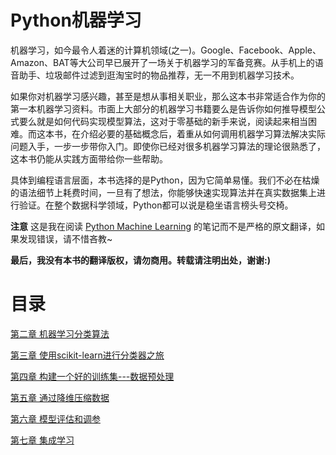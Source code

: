 # Python机器学习

机器学习，如今最令人着迷的计算机领域(之一)。Google、Facebook、Apple、Amazon、BAT等大公司早已展开了一场关于机器学习的军备竞赛。从手机上的语音助手、垃圾邮件过滤到逛淘宝时的物品推荐，无一不用到机器学习技术。

如果你对机器学习感兴趣，甚至是想从事相关职业，那么这本书非常适合作为你的第一本机器学习资料。市面上大部分的机器学习书籍要么是告诉你如何推导模型公式要么就是如何代码实现模型算法，这对于零基础的新手来说，阅读起来相当困难。而这本书，在介绍必要的基础概念后，着重从如何调用机器学习算法解决实际问题入手，一步一步带你入门。即使你已经对很多机器学习算法的理论很熟悉了，这本书仍能从实践方面带给你一些帮助。

具体到编程语言层面，本书选择的是Python，因为它简单易懂。我们不必在枯燥的语法细节上耗费时间，一旦有了想法，你能够快速实现算法并在真实数据集上进行验证。在整个数据科学领域，Python都可以说是稳坐语言榜头号交椅。

**注意** 这是我在阅读 [Python Machine Learning](https://www.amazon.com/Python-Machine-Learning-Sebastian-Raschka/dp/1783555130) 的笔记而不是严格的原文翻译，如果发现错误，请不惜吝教~


**最后，我没有本书的翻译版权，请勿商用。转载请注明出处，谢谢:\)**

# 目录


[第二章 机器学习分类算法](https://github.com/basicv8vc/Python-Machine-Learning-zh/blob/master/%E7%AC%AC%E4%BA%8C%E7%AB%A0/%E6%9C%BA%E5%99%A8%E5%AD%A6%E4%B9%A0%E5%88%86%E7%B1%BB%E7%AE%97%E6%B3%95.ipynb)

[第三章 使用scikit-learn进行分类器之旅](https://github.com/basicv8vc/Python-Machine-Learning-zh/blob/master/%E7%AC%AC%E4%B8%89%E7%AB%A0/%E4%BD%BF%E7%94%A8Scikit-learn%E8%BF%9B%E8%A1%8C%E5%88%86%E7%B1%BB%E5%99%A8%E4%B9%8B%E6%97%85.ipynb)

[第四章 构建一个好的训练集---数据预处理](https://github.com/basicv8vc/Python-Machine-Learning-zh/blob/master/%E7%AC%AC%E5%9B%9B%E7%AB%A0/%E6%9E%84%E5%BB%BA%E4%B8%80%E4%B8%AA%E5%A5%BD%E7%9A%84%E8%AE%AD%E7%BB%83%E9%9B%86---%E6%95%B0%E6%8D%AE%E9%A2%84%E5%A4%84%E7%90%86.ipynb)

[第五章 通过降维压缩数据](https://github.com/basicv8vc/Python-Machine-Learning-zh/blob/master/%E7%AC%AC%E4%BA%94%E7%AB%A0/%E9%80%9A%E8%BF%87%E9%99%8D%E7%BB%B4%E5%8E%8B%E7%BC%A9%E6%95%B0%E6%8D%AE.ipynb)


[第六章 模型评估和调参](https://github.com/basicv8vc/Python-Machine-Learning-zh/blob/master/%E7%AC%AC%E5%85%AD%E7%AB%A0/%E6%A8%A1%E5%9E%8B%E8%AF%84%E4%BC%B0%E5%92%8C%E8%B0%83%E5%8F%82.ipynb)


[第七章 集成学习](https://github.com/basicv8vc/Python-Machine-Learning-zh/blob/master/%E7%AC%AC%E4%B8%83%E7%AB%A0/%E9%9B%86%E6%88%90%E5%AD%A6%E4%B9%A0.ipynb)
